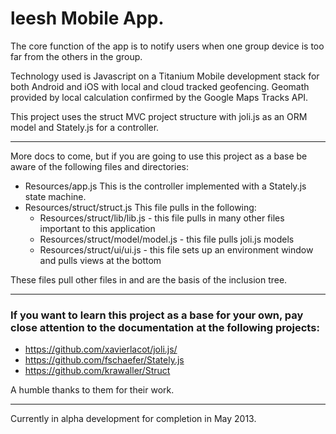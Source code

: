 # leesh Mobile App.

The core function of the app is to notify users when one group device is too far from the others in the group.

Technology used is Javascript on a Titanium Mobile development stack for both Android and iOS with local and cloud tracked geofencing. Geomath provided by local calculation confirmed by the Google Maps Tracks API.

This project uses the struct MVC project structure with joli.js as an ORM model and Stately.js for a controller.

***
More docs to come, but if you are going to use this project as a base be aware of the following files and directories:

* Resources/app.js
	This is the controller implemented with a Stately.js state machine.
* Resources/struct/struct.js
	This file pulls in the following:
	* Resources/struct/lib/lib.js - this file pulls in many other files important to this application
	* Resources/struct/model/model.js - this file pulls joli.js models
	* Resources/struct/ui/ui.js - this file sets up an environment window and pulls views at the bottom 

These files pull other files in and are the basis of the inclusion tree.
***

### If you want to learn this project as a base for your own, pay close attention to the documentation at the following projects:

* https://github.com/xavierlacot/joli.js/
* https://github.com/fschaefer/Stately.js
* https://github.com/krawaller/Struct

A humble thanks to them for their work.

***

Currently in alpha development for completion in May 2013.
